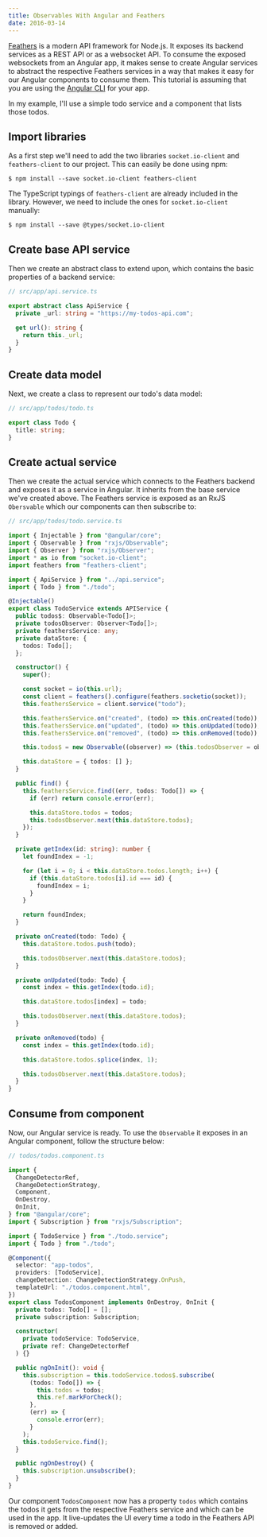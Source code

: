 ```yaml
---
title: Observables With Angular and Feathers
date: 2016-03-14
---
```


[Feathers](http://feathersjs.com) is a modern API framework for Node.js. It exposes its backend services as a REST API or as a websocket API. To consume the exposed websockets from an Angular app, it makes sense to create Angular services to abstract the respective Feathers services in a way that makes it easy for our Angular components to consume them. This tutorial is assuming that you are using the [Angular CLI](https://github.com/angular/angular-cli) for your app.

In my example, I'll use a simple todo service and a component that lists those todos.

## Import libraries

As a first step we'll need to add the two libraries `socket.io-client` and `feathers-client` to our project. This can easily be done using npm:

```shell
$ npm install --save socket.io-client feathers-client
```

The TypeScript typings of `feathers-client` are already included in the library. However, we need to include the ones for `socket.io-client` manually:

```shell
$ npm install --save @types/socket.io-client
```

## Create base API service

Then we create an abstract class to extend upon, which contains the basic properties of a backend service:

```typescript
// src/app/api.service.ts

export abstract class ApiService {
  private _url: string = "https://my-todos-api.com";

  get url(): string {
    return this._url;
  }
}
```

## Create data model

Next, we create a class to represent our todo's data model:

```typescript
// src/app/todos/todo.ts

export class Todo {
  title: string;
}
```

## Create actual service

Then we create the actual service which connects to the Feathers backend and exposes it as a service in Angular. It inherits from the base service we've created above. The Feathers service is exposed as an RxJS `Obersvable` which our components can then subscribe to:

```typescript
// src/app/todos/todo.service.ts

import { Injectable } from "@angular/core";
import { Observable } from "rxjs/Observable";
import { Observer } from "rxjs/Observer";
import * as io from "socket.io-client";
import feathers from "feathers-client";

import { ApiService } from "../api.service";
import { Todo } from "./todo";

@Injectable()
export class TodoService extends APIService {
  public todos$: Observable<Todo[]>;
  private todosObserver: Observer<Todo[]>;
  private feathersService: any;
  private dataStore: {
    todos: Todo[];
  };

  constructor() {
    super();

    const socket = io(this.url);
    const client = feathers().configure(feathers.socketio(socket));
    this.feathersService = client.service("todo");

    this.feathersService.on("created", (todo) => this.onCreated(todo));
    this.feathersService.on("updated", (todo) => this.onUpdated(todo));
    this.feathersService.on("removed", (todo) => this.onRemoved(todo));

    this.todos$ = new Observable((observer) => (this.todosObserver = observer));

    this.dataStore = { todos: [] };
  }

  public find() {
    this.feathersService.find((err, todos: Todo[]) => {
      if (err) return console.error(err);

      this.dataStore.todos = todos;
      this.todosObserver.next(this.dataStore.todos);
    });
  }

  private getIndex(id: string): number {
    let foundIndex = -1;

    for (let i = 0; i < this.dataStore.todos.length; i++) {
      if (this.dataStore.todos[i].id === id) {
        foundIndex = i;
      }
    }

    return foundIndex;
  }

  private onCreated(todo: Todo) {
    this.dataStore.todos.push(todo);

    this.todosObserver.next(this.dataStore.todos);
  }

  private onUpdated(todo: Todo) {
    const index = this.getIndex(todo.id);

    this.dataStore.todos[index] = todo;

    this.todosObserver.next(this.dataStore.todos);
  }

  private onRemoved(todo) {
    const index = this.getIndex(todo.id);

    this.dataStore.todos.splice(index, 1);

    this.todosObserver.next(this.dataStore.todos);
  }
}
```

## Consume from component

Now, our Angular service is ready. To use the `Observable` it exposes in an Angular component, follow the structure below:

```typescript
// todos/todos.component.ts

import {
  ChangeDetectorRef,
  ChangeDetectionStrategy,
  Component,
  OnDestroy,
  OnInit,
} from "@angular/core";
import { Subscription } from "rxjs/Subscription";

import { TodoService } from "./todo.service";
import { Todo } from "./todo";

@Component({
  selector: "app-todos",
  providers: [TodoService],
  changeDetection: ChangeDetectionStrategy.OnPush,
  templateUrl: "./todos.component.html",
})
export class TodosComponent implements OnDestroy, OnInit {
  private todos: Todo[] = [];
  private subscription: Subscription;

  constructor(
    private todoService: TodoService,
    private ref: ChangeDetectorRef
  ) {}

  public ngOnInit(): void {
    this.subscription = this.todoService.todos$.subscribe(
      (todos: Todo[]) => {
        this.todos = todos;
        this.ref.markForCheck();
      },
      (err) => {
        console.error(err);
      }
    );
    this.todoService.find();
  }

  public ngOnDestroy() {
    this.subscription.unsubscribe();
  }
}
```

Our component `TodosComponent` now has a property `todos` which contains the todos it gets from the respective Feathers service and which can be used in the app. It live-updates the UI every time a todo in the Feathers API is removed or added.

